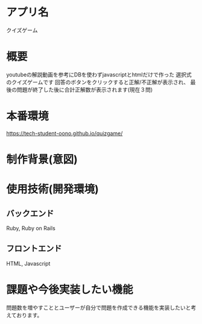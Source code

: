 # アプリ名
クイズゲーム

# 概要
youtubeの解説動画を参考にDBを使わずjavascriptとhtmlだけで作った
選択式のクイズゲームです
回答のボタンをクリックすると正解/不正解が表示され、
最後の問題が終了した後に合計正解数が表示されます(現在３問)

# 本番環境
https://tech-student-oono.github.io/quizgame/

# 制作背景(意図)


# 使用技術(開発環境)
## バックエンド
Ruby, Ruby on Rails
## フロントエンド
HTML, Javascript

# 課題や今後実装したい機能
問題数を増やすこととユーザーが自分で問題を作成できる機能を実装したいと考えております。
